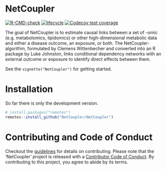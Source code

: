 
<!-- README.md is generated from README.Rmd. Please edit that file -->

# NetCoupler

<!-- badges: start -->

[![R-CMD-check](https://github.com/NetCoupler/NetCoupler/workflows/R-CMD-check/badge.svg)](https://github.com/NetCoupler/NetCoupler/actions)
[![lifecycle](https://img.shields.io/badge/lifecycle-experimental-orange.svg)](https://www.tidyverse.org/lifecycle/#experimental)
[![Codecov test
coverage](https://codecov.io/gh/NetCoupler/NetCoupler/branch/main/graph/badge.svg)](https://codecov.io/gh/NetCoupler/NetCoupler?branch=main)
<!-- badges: end -->

The goal of NetCoupler is to estimate causal links between a set of
-omic (e.g. metabolomics, lipidomics) or other high-dimensional
metabolic data and either a disease outcome, an exposure, or both. The
NetCoupler-algorithm, formulated by Clemens Wittenbecher and converted
into an R package by Luke Johnston, links conditional dependency
networks with an external outcome or exposure to identify direct effects
between them.

<!-- TODO: Add figure demonstrating NetCoupler -->

See the `vignette("NetCoupler")` for getting started.

# Installation

So far there is only the development version.

``` r
# install.packages("remotes")
remotes::install_github("NetCoupler/NetCoupler")
```

# Contributing and Code of Conduct

Checkout the [guidelines](.github/CONTRIBUTING.md) for details on
contributing. Please note that the ‘NetCoupler’ project is released with
a [Contributor Code of Conduct](CODE_OF_CONDUCT.md). By contributing to
this project, you agree to abide by its terms.

